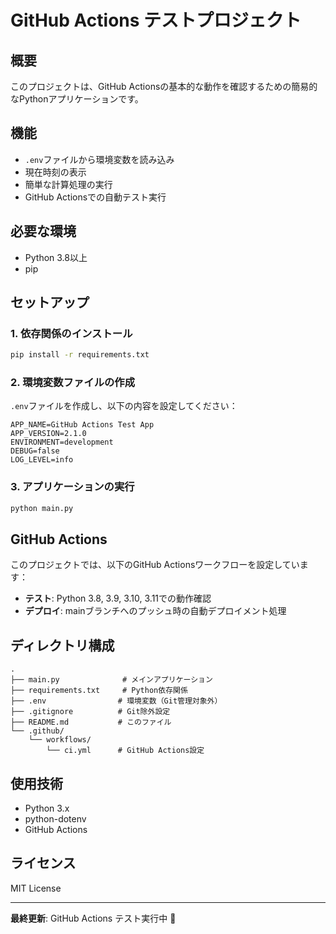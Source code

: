 # GitHub Actions テストプロジェクト

## 概要
このプロジェクトは、GitHub Actionsの基本的な動作を確認するための簡易的なPythonアプリケーションです。

## 機能
- `.env`ファイルから環境変数を読み込み
- 現在時刻の表示
- 簡単な計算処理の実行
- GitHub Actionsでの自動テスト実行

## 必要な環境
- Python 3.8以上
- pip

## セットアップ

### 1. 依存関係のインストール
```bash
pip install -r requirements.txt
```

### 2. 環境変数ファイルの作成
`.env`ファイルを作成し、以下の内容を設定してください：

```env
APP_NAME=GitHub Actions Test App
APP_VERSION=2.1.0
ENVIRONMENT=development
DEBUG=false
LOG_LEVEL=info
```

### 3. アプリケーションの実行
```bash
python main.py
```

## GitHub Actions
このプロジェクトでは、以下のGitHub Actionsワークフローを設定しています：

- **テスト**: Python 3.8, 3.9, 3.10, 3.11での動作確認
- **デプロイ**: mainブランチへのプッシュ時の自動デプロイメント処理

## ディレクトリ構成
```
.
├── main.py              # メインアプリケーション
├── requirements.txt     # Python依存関係
├── .env                # 環境変数（Git管理対象外）
├── .gitignore          # Git除外設定
├── README.md           # このファイル
└── .github/
    └── workflows/
        └── ci.yml      # GitHub Actions設定
```

## 使用技術
- Python 3.x
- python-dotenv
- GitHub Actions

## ライセンス
MIT License

---
**最終更新**: GitHub Actions テスト実行中 🚀 